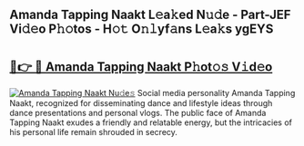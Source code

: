 ## Amanda Tapping Naakt L𝚎a𝚔ed N𝚞𝚍e - Part-JEF Vi𝚍𝚎o P𝚑𝚘tos - H𝚘𝚝 O𝚗𝚕yf𝚊ns L𝚎a𝚔s ygEYS

# <h2><a href="http://kfbzjq.oniu.top/?m=Amanda+Tapping+Naakt">🔗👉 🔴 Amanda Tapping Naakt P𝚑ot𝚘𝚜 V𝚒d𝚎o</a></h2>

[![Amanda Tapping Naakt Nu𝚍e𝚜](https://i.imgur.com/0qMVB7G.gif)](http://kfbzjq.oniu.top/?m=Amanda+Tapping+Naakt)
Social media personality Amanda Tapping Naakt, recognized for disseminating dance and lifestyle ideas through dance presentations and personal vlogs. The public face of Amanda Tapping Naakt exudes a friendly and relatable energy, but the intricacies of his personal life remain shrouded in secrecy.  
